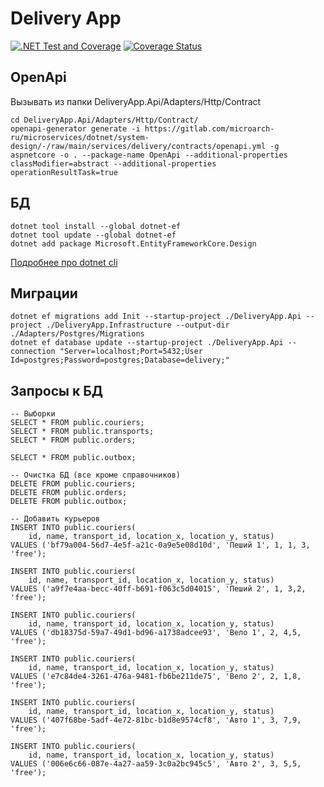 ﻿# Delivery App

[![.NET Test and Coverage](https://github.com/vasilev-dev/delivery-app/actions/workflows/dotnet-test.yml/badge.svg)](https://github.com/vasilev-dev/delivery-app/actions/workflows/dotnet-test.yml)
[![Coverage Status](https://coveralls.io/repos/github/vasilev-dev/delivery-app/badge.svg?branch=main)](https://coveralls.io/github/vasilev-dev/delivery-app?branch=main)

## OpenApi
Вызывать из папки DeliveryApp.Api/Adapters/Http/Contract
```
cd DeliveryApp.Api/Adapters/Http/Contract/
openapi-generator generate -i https://gitlab.com/microarch-ru/microservices/dotnet/system-design/-/raw/main/services/delivery/contracts/openapi.yml -g aspnetcore -o . --package-name OpenApi --additional-properties classModifier=abstract --additional-properties operationResultTask=true
```
## БД
```
dotnet tool install --global dotnet-ef
dotnet tool update --global dotnet-ef
dotnet add package Microsoft.EntityFrameworkCore.Design
```
[Подробнее про dotnet cli](https://learn.microsoft.com/ru-ru/ef/core/cli/dotnet)

## Миграции
```
dotnet ef migrations add Init --startup-project ./DeliveryApp.Api --project ./DeliveryApp.Infrastructure --output-dir ./Adapters/Postgres/Migrations
dotnet ef database update --startup-project ./DeliveryApp.Api --connection "Server=localhost;Port=5432;User Id=postgres;Password=postgres;Database=delivery;"
```

## Запросы к БД
```
-- Выборки
SELECT * FROM public.couriers;
SELECT * FROM public.transports;
SELECT * FROM public.orders;

SELECT * FROM public.outbox;

-- Очистка БД (все кроме справочников)
DELETE FROM public.couriers;
DELETE FROM public.orders;
DELETE FROM public.outbox;

-- Добавить курьеров
INSERT INTO public.couriers(
    id, name, transport_id, location_x, location_y, status)
VALUES ('bf79a004-56d7-4e5f-a21c-0a9e5e08d10d', 'Пеший 1', 1, 1, 3, 'free');

INSERT INTO public.couriers(
    id, name, transport_id, location_x, location_y, status)
VALUES ('a9f7e4aa-becc-40ff-b691-f063c5d04015', 'Пеший 2', 1, 3,2, 'free');

INSERT INTO public.couriers(
    id, name, transport_id, location_x, location_y, status)
VALUES ('db18375d-59a7-49d1-bd96-a1738adcee93', 'Вело 1', 2, 4,5, 'free');

INSERT INTO public.couriers(
    id, name, transport_id, location_x, location_y, status)
VALUES ('e7c84de4-3261-476a-9481-fb6be211de75', 'Вело 2', 2, 1,8, 'free');

INSERT INTO public.couriers(
    id, name, transport_id, location_x, location_y, status)
VALUES ('407f68be-5adf-4e72-81bc-b1d8e9574cf8', 'Авто 1', 3, 7,9, 'free');

INSERT INTO public.couriers(
    id, name, transport_id, location_x, location_y, status)
VALUES ('006e6c66-087e-4a27-aa59-3c0a2bc945c5', 'Авто 2', 3, 5,5, 'free');   
```
